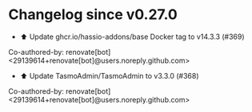 # Changelog since v0.27.0
- ⬆️ Update ghcr.io/hassio-addons/base Docker tag to v14.3.3 (#369)

Co-authored-by: renovate[bot] <29139614+renovate[bot]@users.noreply.github.com> 
- ⬆️ Update TasmoAdmin/TasmoAdmin to v3.3.0 (#368)

Co-authored-by: renovate[bot] <29139614+renovate[bot]@users.noreply.github.com> 
